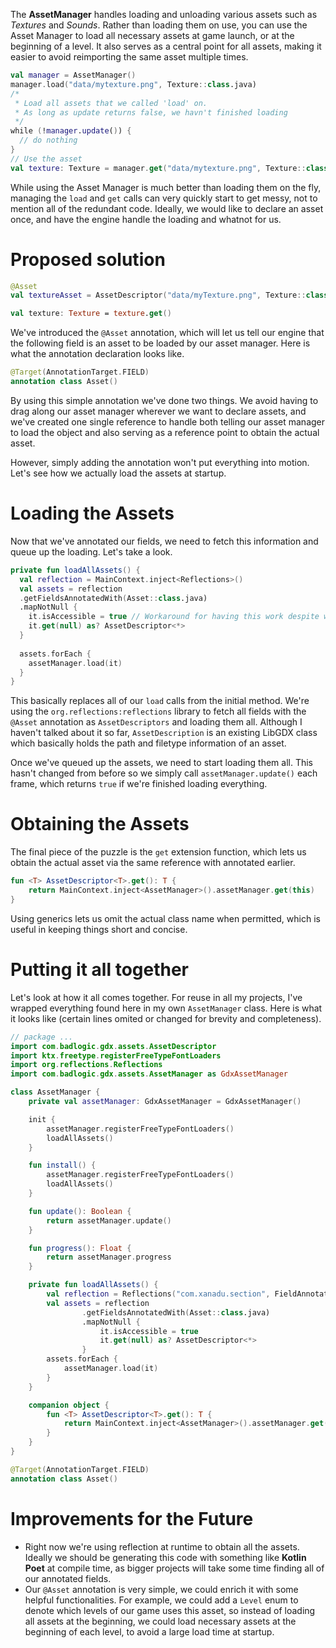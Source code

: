 The **AssetManager** handles loading and unloading various assets such as *Textures* and *Sounds*. Rather than loading them on use, you can use the Asset Manager to load all necessary assets at game launch, or at the beginning of a level. It also serves as a central point for all assets, making it easier to avoid reimporting the same asset multiple times.

```kotlin
val manager = AssetManager()
manager.load("data/mytexture.png", Texture::class.java)
/*
 * Load all assets that we called 'load' on.
 * As long as update returns false, we havn't finished loading
 */
while (!manager.update()) {
  // do nothing
}
// Use the asset
val texture: Texture = manager.get("data/mytexture.png", Texture::class.java);
```

While using the Asset Manager is much better than loading them on the fly, managing the `load` and `get` calls can very quickly start to get messy, not to mention all of the redundant code. Ideally, we would like to declare an asset once, and have the engine handle the loading and whatnot for us. 

# Proposed solution

```kotlin
@Asset
val textureAsset = AssetDescriptor("data/myTexture.png", Texture::class.java)

val texture: Texture = texture.get()
```

We've introduced the `@Asset` annotation, which will let us tell our engine that the following field is an asset to be loaded by our asset manager. Here is what the annotation declaration looks like.

```kotlin
@Target(AnnotationTarget.FIELD)
annotation class Asset()
```

By using this simple annotation we've done two things. We avoid having to drag along our asset manager wherever we want to declare assets, and we've created one single reference to handle both telling our asset manager to load the object and also serving as a reference point to obtain the actual asset.

However, simply adding the annotation won't put everything into motion. Let's see how we actually load the assets at startup.

# Loading the Assets

Now that we've annotated our fields, we need to fetch this information and queue up the loading. Let's take a look.

```kotlin
private fun loadAllAssets() {
  val reflection = MainContext.inject<Reflections>()
  val assets = reflection
  .getFieldsAnnotatedWith(Asset::class.java)
  .mapNotNull {
    it.isAccessible = true // Workaround for having this work despite wanting to limit scope of certain assets
    it.get(null) as? AssetDescriptor<*>
  }
  
  assets.forEach {
    assetManager.load(it)
  }
}
```

This basically replaces all of our `load` calls from the initial method. We're using the `org.reflections:reflections` library to fetch all fields with the `@Asset` annotation as `AssetDescriptors` and loading them all. Although I haven't talked about it so far, `AssetDescription` is an existing LibGDX class which basically holds the path and filetype information of an asset.

Once we've queued up the assets, we need to start loading them all. This hasn't changed from before so we simply call `assetManager.update()` each frame, which returns `true` if we're finished loading everything.

# Obtaining the Assets

The final piece of the puzzle is the `get` extension function, which lets us obtain the actual asset via the same reference with annotated earlier.

```kotlin
fun <T> AssetDescriptor<T>.get(): T {
    return MainContext.inject<AssetManager>().assetManager.get(this)
}
```

Using generics lets us omit the actual class name when permitted, which is useful in keeping things short and concise. 

# Putting it all together

Let's look at how it all comes together. For reuse in all my projects, I've wrapped everything found here in my own `AssetManager` class. Here is what it looks like (certain lines omited or changed for brevity and completeness).

```kotlin
// package ...
import com.badlogic.gdx.assets.AssetDescriptor
import ktx.freetype.registerFreeTypeFontLoaders
import org.reflections.Reflections
import com.badlogic.gdx.assets.AssetManager as GdxAssetManager

class AssetManager {
    private val assetManager: GdxAssetManager = GdxAssetManager()

    init {
        assetManager.registerFreeTypeFontLoaders()
        loadAllAssets()
    }

    fun install() {
        assetManager.registerFreeTypeFontLoaders()
        loadAllAssets()
    }

    fun update(): Boolean {
        return assetManager.update()
    }

    fun progress(): Float {
        return assetManager.progress
    }

    private fun loadAllAssets() {
        val reflection = Reflections("com.xanadu.section", FieldAnnotationsScanner(), TypeAnnotationsScanner(), SubTypesScanner())
        val assets = reflection
                .getFieldsAnnotatedWith(Asset::class.java)
                .mapNotNull {
                    it.isAccessible = true
                    it.get(null) as? AssetDescriptor<*>
                }
        assets.forEach {
            assetManager.load(it)
        }
    }

    companion object {
        fun <T> AssetDescriptor<T>.get(): T {
            return MainContext.inject<AssetManager>().assetManager.get(this)
        }
    }
}

@Target(AnnotationTarget.FIELD)
annotation class Asset()
```

# Improvements for the Future

- Right now we're using reflection at runtime to obtain all the assets. Ideally we should be generating this code with something like **Kotlin Poet** at compile time, as bigger projects will take some time finding all of our annotated fields.
- Our `@Asset` annotation is very simple, we could enrich it with some helpful functionalities. For example, we could add a `Level` enum to denote which levels of our game uses this asset, so instead of loading all assets at the beginning, we could load necessary assets at the beginning of each level, to avoid a large load time at startup.

